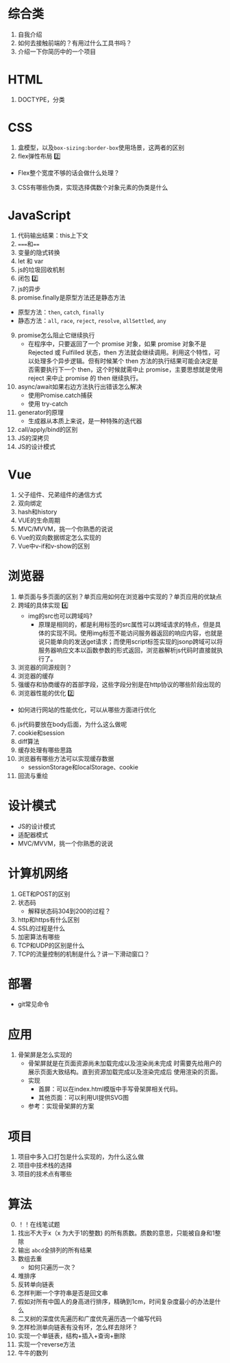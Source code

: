 # 综合类
1. 自我介绍
2. 如何去接触前端的？有用过什么工具书吗？
3. 介绍一下你简历中的一个项目
# HTML
1. DOCTYPE，分类
# CSS
1. 盒模型，以及`box-sizing:border-box`使用场景，这两者的区别
2. flex弹性布局 :two:
- Flex整个宽度不够的话会做什么处理？
3. CSS有哪些伪类，实现选择偶数个对象元素的伪类是什么
# JavaScript
1. 代码输出结果：this上下文
2. `===`和`==`
3. 变量的隐式转换
4. let 和 var
5. js的垃圾回收机制
6. 闭包 :two:
7. js的异步
8. promise.finally是原型方法还是静态方法
- 原型方法：`then`, `catch`, `finally`
- 静态方法：`all`, `race`, `reject`, `resolve`, `allSettled`, `any`
9. promise怎么阻止它继续执行
   - 在程序中，只要返回了一个 promise 对象，如果 promise 对象不是 Rejected 或 Fulfilled 状态，then 方法就会继续调用。利用这个特性，可以处理多个异步逻辑。但有时候某个 then 方法的执行结果可能会决定是否需要执行下一个 then，这个时候就需中止 promise，主要思想就是使用 reject 来中止 promise 的 then 继续执行。
10. async/await如果右边方法执行出错该怎么解决
    - 使用Promise.catch捕获
    - 使用 try-catch
11. generator的原理
    - 生成器从本质上来说，是一种特殊的迭代器
12. call/apply/bind的区别
13. JS的深拷贝
14. JS的设计模式
# Vue
1. 父子组件、兄弟组件的通信方式
2. 双向绑定
3. hash和history
4. VUE的生命周期
5. MVC/MVVM，挑一个你熟悉的说说
6. Vue的双向数据绑定怎么实现的
7. Vue中v-if和v-show的区别
# 浏览器
1. 单页面与多页面的区别？单页应用如何在浏览器中实现的？单页应用的优缺点
2. 跨域的具体实现 :four:
   - img的src也可以跨域吗?
     - 原理是相同的，都是利用标签的src属性可以跨域请求的特点，但是具体的实现不同。使用img标签不能访问服务器返回的响应内容，也就是说只能单向的发送get请求；而使用script标签实现的jsonp跨域可以将服务器响应文本以函数参数的形式返回，浏览器解析js代码时直接就执行了。
3. 浏览器的同源规则？
4. 浏览器的缓存
5. 强缓存和协商缓存的首部字段，这些字段分别是在http协议的哪些阶段出现的
6. 浏览器性能的优化 :two:
  - 如何进行网站的性能优化，可以从哪些方面进行优化
6. js代码要放在body后面，为什么这么做呢
7. cookie和session
8. diff算法
9. 缓存处理有哪些思路
10. 浏览器有哪些方法可以实现缓存数据
    - sessionStorage和localStorage、cookie
11. 回流与重绘
# 设计模式
- JS的设计模式
- 适配器模式
- MVC/MVVM，挑一个你熟悉的说说
# 计算机网络
1. GET和POST的区别
2. 状态码
   - 解释状态码304到200的过程？
3. http和https有什么区别
4. SSL的过程是什么
5. 加密算法有哪些
6. TCP和UDP的区别是什么
7. TCP的流量控制的机制是什么？讲一下滑动窗口？
# 部署
- git常见命令
# 应用
1. 骨架屏是怎么实现的
   - 骨架屏就是在页面资源尚未加载完成以及渲染尚未完成 时需要先给用户的展示页面大致结构。直到资源加载完成以及渲染完成后 使用渲染的页面。
   - 实现
     - 首屏：可以在index.html模版中手写骨架屏相关代码。
     - 其他页面：可以利用UI提供SVG图
   - 参考：<a src="https://segmentfault.com/a/1190000040178183">实现骨架屏的方案</a>
# 项目
1. 项目中多入口打包是什么实现的，为什么这么做
2. 项目中技术栈的选择
3. 项目的技术点有哪些
# 算法
0. ！！在线笔试题
1. 找出不大于x（x 为大于1的整数) 的所有质数。质数的意思，只能被自身和1整除
2. 输出 `abcd`全排列的所有结果
3. 数组去重
   - 如何只遍历一次？
4. 堆排序
5. 反转单向链表
6. 怎样判断一个字符串是否是回文串
7. 假如对所有中国人的身高进行排序，精确到1cm，时间复杂度最小的办法是什么
8. 二叉树的深度优先遍历和广度优先遍历选一个编写代码
9. 怎样检测单向链表有没有环，怎么样去除环？
10. 实现一个单链表，结构+插入+查询+删除
11. 实现一个reverse方法
12. 牛牛的数列
